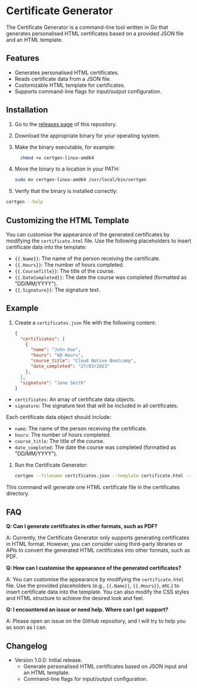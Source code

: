 # Certificate Generator

The Certificate Generator is a command-line tool written in Go that generates personalised HTML certificates based on a provided JSON file and an HTML template.

## Features

- Generates personalised HTML certificates.
- Reads certificate data from a JSON file.
- Customizable HTML template for certificates.
- Supports command-line flags for input/output configuration.

## Installation

1. Go to the [releases page](https://github.com/ahmedgabers/certificate-generator/releases) of this repository.

1. Download the appropriate binary for your operating system.

1. Make the binary executable, for example:

    ```bash
      chmod +x certgen-linux-amd64
    ```

1. Move the binary to a location in your PATH:

   ```bash
   sudo mv certgen-linux-amd64 /usr/local/bin/certgen
   ```

1. Verify that the binary is installed correctly:

  ```bash
  certgen --help
  ```

## Customizing the HTML Template

You can customise the appearance of the generated certificates by modifying the `certificate.html` file. Use the following placeholders to insert certificate data into the template:

- `{{.Name}}`: The name of the person receiving the certificate.
- `{{.Hours}}`: The number of hours completed.
- `{{.CourseTitle}}`: The title of the course.
- `{{.DateCompleted}}`: The date the course was completed (formatted as "DD/MM/YYYY").
- `{{.Signature}}`: The signature text.

## Example

1. Create a `certificates.json` file with the following content:

    ```json
    {
      "certificates": [
        {
          "name": "John Doe",
          "hours": "60 Hours",
          "course_title": "Cloud Native Bootcamp",
          "date_completed": "27/03/2023"
        },
      ],
      "signature": "Jane Smith"
    }
    ```

- `certificates`: An array of certificate data objects.
- `signature`: The signature text that will be included in all certificates.

Each certificate data object should include:

- `name`: The name of the person receiving the certificate.
- `hours`: The number of hours completed.
- `course_title`: The title of the course.
- `date_completed`: The date the course was completed (formatted as "DD/MM/YYYY").

1. Run the Certificate Generator:

    ```bash
    certgen --filename certificates.json --template certificate.html --output certificates
    ```

This command will generate one HTML certificate file in the certificates directory.

## FAQ

**Q: Can I generate certificates in other formats, such as PDF?**

A: Currently, the Certificate Generator only supports generating certificates in HTML format. However, you can consider using third-party libraries or APIs to convert the generated HTML certificates into other formats, such as PDF.

**Q: How can I customise the appearance of the generated certificates?**

A: You can customise the appearance by modifying the `certificate.html` file. Use the provided placeholders (e.g., `{{.Name}}`, `{{.Hours}}`, etc.) to insert certificate data into the template. You can also modify the CSS styles and HTML structure to achieve the desired look and feel.

**Q: I encountered an issue or need help. Where can I get support?**

A: Please open an issue on the GitHub repository, and I will try to help you as soon as I can.

## Changelog

- Version 1.0.0: Initial release.
  - Generate personalised HTML certificates based on JSON input and an HTML template.
  - Command-line flags for input/output configuration.
